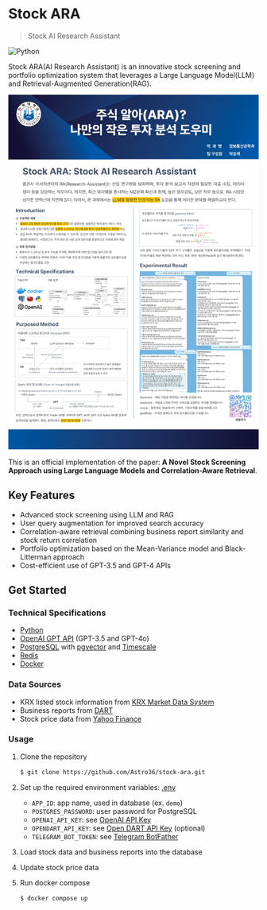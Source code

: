 # Stock ARA

> Stock AI Research Assistant

![Python](https://img.shields.io/badge/Python-3.10+-3776AB?style=for-the-badge&logo=python&logoColor=white)

Stock ARA(AI Research Assistant) is an innovative stock screening and portfolio optimization system that leverages a Large Language Model(LLM) and Retrieval-Augmented Generation(RAG).

![poster](./assets/poster.png)

This is an official implementation of the paper: **A Novel Stock Screening Approach using Large Language Models and Correlation-Aware Retrieval**.

## Key Features

- Advanced stock screening using LLM and RAG
- User query augmentation for improved search accuracy
- Correlation-aware retrieval combining business report similarity and stock return correlation
- Portfolio optimization based on the Mean-Variance model and Black-Litterman approach
- Cost-efficient use of GPT-3.5 and GPT-4 APIs

## Get Started

### Technical Specifications

- [Python](https://www.python.org/)
- [OpenAI GPT API](https://platform.openai.com/) (GPT-3.5 and GPT-4o)
- [PostgreSQL](https://www.postgresql.org/) with [pgvector](https://github.com/pgvector/pgvector) and [Timescale](https://www.timescale.com/)
- [Redis](https://redis.io/)
- [Docker](https://hub.docker.com/)

### Data Sources

- KRX listed stock information from [KRX Market Data System](http://data.krx.co.kr/contents/MDC/MDI/mdiLoader/index.cmd?menuId=MDC0201020201)
- Business reports from [DART](https://dart.fss.or.kr/)
- Stock price data from [Yahoo Finance](https://finance.yahoo.com/)

### Usage

1. Clone the repository

    ```txt
    $ git clone https://github.com/Astro36/stock-ara.git
    ```

2. Set up the required environment variables: [.env](.env.example)
   
   - `APP_ID`: app name, used in database (ex. `demo`)
   - `POSTGRES_PASSWORD`: user password for PostgreSQL
   - `OPENAI_API_KEY`: see [OpenAI API Key](https://platform.openai.com/account/api-keys)
   - `OPENDART_API_KEY`: see [Open DART API Key](https://opendart.fss.or.kr/mng/userApiKeyListView.do) (optional)
   - `TELEGRAM_BOT_TOKEN`: see [Telegram BotFather](https://t.me/botfather)

3. Load stock data and business reports into the database
4. Update stock price data
5. Run docker compose

    ```txt
    $ docker compose up
    ```